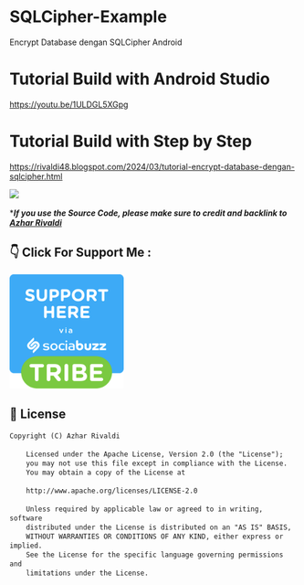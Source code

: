 # SQLCipher-Example
Encrypt Database dengan SQLCipher Android

# Tutorial Build with Android Studio
https://youtu.be/1ULDGL5XGpg

# Tutorial Build with Step by Step
https://rivaldi48.blogspot.com/2024/03/tutorial-encrypt-database-dengan-sqlcipher.html

<img src="https://blogger.googleusercontent.com/img/b/R29vZ2xl/AVvXsEjUOh2crG-v5Bt0Ytw896iBBJX0TBVIm4BnsU5kW96NpI1xGNDAawIOcf-8xUbS_d_nn1ngg8F1Red76Ga65UdSPQjgt0XAXUWdaVMJ7l7dBZlbUXLPf1DKp9jby6UJs5sw5Z1j8rJkUqfKdo7bQXugpSNQi70gLm4zazaT5OgbDPgbLEAB8-rA0DsNcY8I/s1280/Tutorial%20Encrypt%20Database%20dengan%20SQLCipher%20Android%20Studio.png" data-canonical-src="https://blogger.googleusercontent.com/img/b/R29vZ2xl/AVvXsEjUOh2crG-v5Bt0Ytw896iBBJX0TBVIm4BnsU5kW96NpI1xGNDAawIOcf-8xUbS_d_nn1ngg8F1Red76Ga65UdSPQjgt0XAXUWdaVMJ7l7dBZlbUXLPf1DKp9jby6UJs5sw5Z1j8rJkUqfKdo7bQXugpSNQi70gLm4zazaT5OgbDPgbLEAB8-rA0DsNcY8I/s1280/Tutorial%20Encrypt%20Database%20dengan%20SQLCipher%20Android%20Studio.png" style="max-width:100%;">

****If you use the Source Code, please make sure to credit and backlink to [Azhar Rivaldi](https://rivaldi48.blogspot.com/)***

## 👇 Click For Support Me :
<a href="https://sociabuzz.com/azharrvldi_/donate"> 
<img src="https://github.com/AzharRivaldi/AzharRivaldi/blob/master/Support%20Here.png" width="200" height="200"></a>

## 📄 License

```
Copyright (C) Azhar Rivaldi

    Licensed under the Apache License, Version 2.0 (the "License");
    you may not use this file except in compliance with the License.
    You may obtain a copy of the License at

    http://www.apache.org/licenses/LICENSE-2.0

    Unless required by applicable law or agreed to in writing, software
    distributed under the License is distributed on an "AS IS" BASIS,
    WITHOUT WARRANTIES OR CONDITIONS OF ANY KIND, either express or implied.
    See the License for the specific language governing permissions and
    limitations under the License.

```
